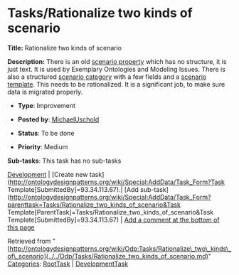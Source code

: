 #  Tasks/Rationalize two kinds of scenario


__Title:__ Rationalize two kinds of scenario


__Description:__ There is an old  [scenario property](../../Property/Scenario.md "Property:Scenario") which has no structure, it is just text. It is used by Exemplary Ontologies and Modeling Issues. There is also a structured  [scenario category](../../Category/Scenario.md "Category:Scenario") with a few fields and a  [scenario template](../../Template/Scenario_Template.md "Template:Scenario Template"). This needs to be rationalized. It is a significant job, to make sure data is migrated properly. 


  





* __Type__: Improvement
* __Posted by__: [MichaelUschold](../../User/MichaelUschold.md "User:MichaelUschold")
* __Status__: To be done


* __Priority__: Medium




__Sub-tasks__:
This task has no sub-tasks




[Development](../../Odp/Development.md "Odp:Development") | [Create new task](http://ontologydesignpatterns.org/wiki/Special:AddData/Task_Form?Task Template[SubmittedBy]=93.34.113.67).| [Add sub-task](http://ontologydesignpatterns.org/wiki/Special:AddData/Task_Form?parenttask=Tasks/Rationalize_two_kinds_of_scenario&Task Template[ParentTask]=Tasks/Rationalize_two_kinds_of_scenario&Task Template[SubmittedBy]=93.34.113.67) | [Add a comment at the bottom of this page](../index.php@title=Odp%253AAdd_comment&target=Odp%253ATasks%252F../../Odp/Tasks/Rationalize_two_kinds_of_scenario.md#New_comment "http://ontologydesignpatterns.org/wiki/index.php?title=Odp:Add_comment&target=Odp:Tasks/Rationalize_two_kinds_of_scenario#New_comment")


Retrieved from "[http://ontologydesignpatterns.org/wiki/Odp:Tasks/Rationalize\_two\_kinds\_of\_scenario](../../Odp/Tasks/Rationalize_two_kinds_of_scenario.md)"
 [Categories](http://ontologydesignpatterns.org/wiki/Special:Categories "Special:Categories"): [RootTask](../../Category/RootTask.md "Category:RootTask") | [DevelopmentTask](../../Category/DevelopmentTask.md "Category:DevelopmentTask")